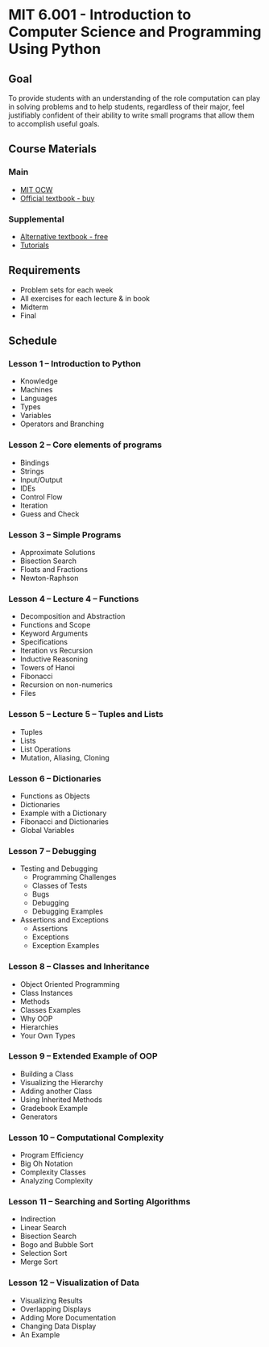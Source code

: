 # MIT 6.001 - Introduction to Computer Science and Programming Using Python

## Goal

To provide students with an understanding of the role computation can play in solving problems and to help students, regardless of their major, feel justifiably confident of their ability to write small programs that allow them to accomplish useful goals.

## Course Materials

### Main

-   [MIT OCW](https://ocw.mit.edu/courses/electrical-engineering-and-computer-science/6-0001-introduction-to-computer-science-and-programming-in-python-fall-2016/index.htm)
- [Official textbook - buy](https://www.amazon.com/Introduction-Computation-Programming-Using-Python/dp/0262529629/ref=pd_lpo_sbs_14_t_0?_encoding=UTF8&psc=1&refRID=PA4WJEFRBT09HDKVTWMQ)

### Supplemental

- [Alternative textbook - free](http://greenteapress.com/wp/think-python-2e/)
- [Tutorials](https://plus.google.com/u/0/106151843486000968534)

## Requirements

- Problem sets for each week
- All exercises for each lecture & in book
- Midterm
- Final

## Schedule

### Lesson 1 &ndash; Introduction to Python

- Knowledge
- Machines
- Languages
- Types
- Variables
- Operators and Branching

### Lesson 2 &ndash; Core elements of programs

- Bindings
- Strings
- Input/Output
- IDEs
- Control Flow
- Iteration
- Guess and Check

### Lesson 3 &ndash; Simple Programs

- Approximate Solutions
- Bisection Search
- Floats and Fractions
- Newton-Raphson

### Lesson 4 &ndash; Lecture 4 – Functions

- Decomposition and Abstraction
- Functions and Scope
- Keyword Arguments
- Specifications
- Iteration vs Recursion
- Inductive Reasoning
- Towers of Hanoi
- Fibonacci
- Recursion on non-numerics
- Files

### Lesson 5 &ndash;  Lecture 5 – Tuples and Lists

- Tuples
- Lists
- List Operations
- Mutation, Aliasing, Cloning

### Lesson 6 &ndash; Dictionaries

- Functions as Objects
- Dictionaries
- Example with a Dictionary
- Fibonacci and Dictionaries
- Global Variables

### Lesson 7 &ndash; Debugging

- Testing and Debugging
  - Programming Challenges
  - Classes of Tests
  - Bugs
  - Debugging
  - Debugging Examples
- Assertions and Exceptions
  - Assertions
  - Exceptions
  - Exception Examples

### Lesson 8 &ndash; Classes and Inheritance

- Object Oriented Programming
- Class Instances
- Methods
- Classes Examples
- Why OOP
- Hierarchies
- Your Own Types

### Lesson 9 &ndash; Extended Example of OOP

- Building a Class
- Visualizing the Hierarchy
- Adding another Class
- Using Inherited Methods
- Gradebook Example
- Generators

### Lesson 10 &ndash; Computational Complexity

- Program Efficiency
- Big Oh Notation
- Complexity Classes
- Analyzing Complexity

### Lesson 11 &ndash; Searching and Sorting Algorithms

- Indirection
- Linear Search
- Bisection Search
- Bogo and Bubble Sort
- Selection Sort
- Merge Sort

### Lesson 12 &ndash; Visualization of Data

- Visualizing Results
- Overlapping Displays
- Adding More Documentation
- Changing Data Display
- An Example
